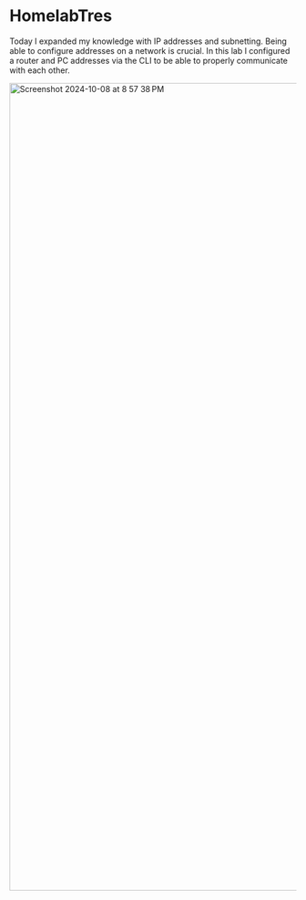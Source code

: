 # HomelabTres

 Today I expanded my knowledge with IP addresses and subnetting. Being able to configure addresses on a network is crucial. In this lab I configured a router and PC addresses via the CLI to be able to properly communicate with each other.


<img width="1417" alt="Screenshot 2024-10-08 at 8 57 38 PM" src="https://github.com/user-attachments/assets/f8481a6d-bab1-4359-9eb5-a05d6856e4b1">
